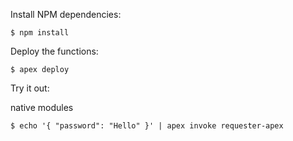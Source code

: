
Install NPM dependencies:

```
$ npm install
```

Deploy the functions:

```
$ apex deploy
```

Try it out:

native modules
```
$ echo '{ "password": "Hello" }' | apex invoke requester-apex
```
